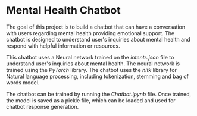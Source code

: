 # Mental Health Chatbot 
The goal of this project is to build a chatbot that can have a conversation with users regarding mental health providing emotional support. The chatbot is designed to understand user's inquiries about mental health and respond with helpful information or resources.

This chatbot uses a Neural network trained on the *intents.json* file to understand user's inquiries about mental health. The neural network is trained using the *PyTorch* library. The chatbot uses the *nltk* library for Natural language processing, including tokenization, stemming and bag of words model.

The chatbot can be trained by running the *Chatbot.ipynb* file. Once trained, the model is saved as a pickle file, which can be loaded and used for chatbot response generation.
